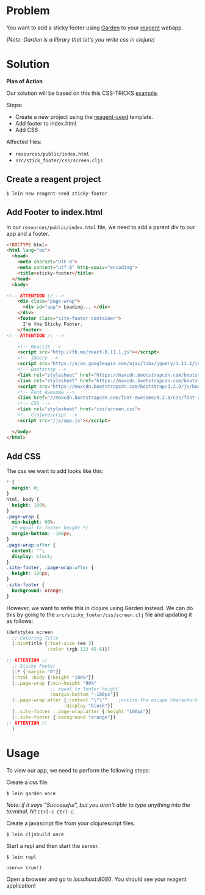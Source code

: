# Problem

You want to add a sticky footer using [Garden](https://github.com/noprompt/garden) to your [reagent](https://github.com/reagent-project/reagent) webapp.

*(Note: Garden is a library that let's you write css in clojure)*

# Solution

**Plan of Action**

Our solution will be based on this this CSS-TRICKS [example](http://css-tricks.com/snippets/css/sticky-footer/).

Steps:

* Create a new project using the [reagent-seed](https://github.com/gadfly361/reagent-seed) template.
* Add footer to index.html
* Add CSS

Affected files:

* `resources/public/index.html`
* `src/stick_footer/css/screen.cljs`

## Create a reagent project

```
$ lein new reagent-seed sticky-footer
```

## Add Footer to index.html

In our `resources/public/index.html` file, we need to add a parent div to our app and a footer.

```html
<!DOCTYPE html>
<html lang="en">
  <head>
    <meta charset="UTF-8">
    <meta content="utf-8" http-equiv="encoding">  
    <title>sticky-footer</title>
  </head>
  <body>

<!-- ATTENTION \/ -->
    <div class="page-wrap">
      <div id="app"> Loading... </div>
    </div>
    <footer class="site-footer container">
      I'm the Sticky Footer.
    </footer>
<!-- ATTENTION /\ -->

    <!-- ReactJS -->
    <script src="http://fb.me/react-0.11.1.js"></script>
    <!-- jQuery -->
    <script src="https://ajax.googleapis.com/ajax/libs/jquery/1.11.1/jquery.min.js"></script>
    <!-- Bootstrap -->
    <link rel="stylesheet" href="https://maxcdn.bootstrapcdn.com/bootstrap/3.2.0/css/bootstrap.min.css">
    <link rel="stylesheet" href="https://maxcdn.bootstrapcdn.com/bootstrap/3.2.0/css/bootstrap-theme.min.css">
    <script src="https://maxcdn.bootstrapcdn.com/bootstrap/3.2.0/js/bootstrap.min.js"></script>
    <!-- Font Awesome -->
    <link href="//maxcdn.bootstrapcdn.com/font-awesome/4.2.0/css/font-awesome.min.css" rel="stylesheet">
    <!-- CSS -->
    <link rel="stylesheet" href="css/screen.css">
    <!-- Clojurescript -->
    <script src="/js/app.js"></script>

  </body>
</html>
```

## Add CSS

The css we want to add looks like this:

```css
* {
  margin: 0;
}
html, body {
  height: 100%;
}
.page-wrap {
  min-height: 90%;
  /* equal to footer height */
  margin-bottom: -100px; 
}
.page-wrap:after {
  content: "";
  display: block;
}
.site-footer, .page-wrap:after {
  height: 100px; 
}
.site-footer {
  background: orange;
}
```

However, we want to write this in clojure using Garden instead.  We can do this by going to the `src/sticky_footer/css/screen.clj` file and updating it as follows:

```clojure
(defstyles screen
  ;; Coloring Title
  [:div#title {:font-size (em 3)
               :color (rgb 123 45 6)}]

;; ATTENTION \/
  ;; Sticky Footer
  [:* {:margin "0"}]
  [:html :body {:height "100%"}]
  [:.page-wrap {:min-height "90%"
                ;; equal to footer height
                :margin-bottom "-100px"}]
  [:.page-wrap:after {:content "\"\""    ;notice the escape characters
                     :display "block"}]
  [:.site-footer :.page-wrap:after {:height "100px"}]
  [:.site-footer {:background "orange"}]
;; ATTENTION /\
  )
```

# Usage

To view our app, we need to perform the following steps:

Create a css file.

```
$ lein garden once
```

*Note: if it says "Successful", but you aren't able to type anything into the terminal, hit `Ctrl-c Ctrl-c`.*

Create a javascript file from your clojurescript files.

```
$ lein cljsbuild once
```

Start a repl and then start the server.

```
$ lein repl

user=> (run!)
```

Open a browser and go to *localhost:8080*. You should see your reagent application!
